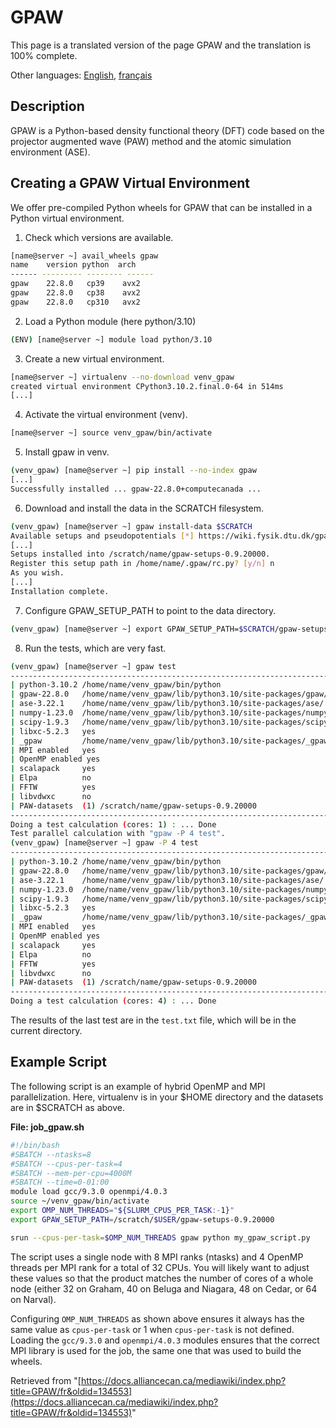 # GPAW

This page is a translated version of the page GPAW and the translation is 100% complete.

Other languages: [English](link-to-english-page), [français](current-page-link)


## Description

GPAW is a Python-based density functional theory (DFT) code based on the projector augmented wave (PAW) method and the atomic simulation environment (ASE).


## Creating a GPAW Virtual Environment

We offer pre-compiled Python wheels for GPAW that can be installed in a Python virtual environment.

1. Check which versions are available.

```bash
[name@server ~] avail_wheels gpaw
name    version python  arch
------ --------- -------- ------
gpaw    22.8.0   cp39    avx2
gpaw    22.8.0   cp38    avx2
gpaw    22.8.0   cp310   avx2
```

2. Load a Python module (here python/3.10)

```bash
(ENV) [name@server ~] module load python/3.10
```

3. Create a new virtual environment.

```bash
[name@server ~] virtualenv --no-download venv_gpaw
created virtual environment CPython3.10.2.final.0-64 in 514ms
[...]
```

4. Activate the virtual environment (venv).

```bash
[name@server ~] source venv_gpaw/bin/activate
```

5. Install gpaw in venv.

```bash
(venv_gpaw) [name@server ~] pip install --no-index gpaw
[...]
Successfully installed ... gpaw-22.8.0+computecanada ...
```

6. Download and install the data in the SCRATCH filesystem.

```bash
(venv_gpaw) [name@server ~] gpaw install-data $SCRATCH
Available setups and pseudopotentials [*] https://wiki.fysik.dtu.dk/gpaw-files/gpaw-setups-0.9.20000.tar.gz
[...]
Setups installed into /scratch/name/gpaw-setups-0.9.20000.
Register this setup path in /home/name/.gpaw/rc.py? [y/n] n
As you wish.
[...]
Installation complete.
```

7. Configure GPAW_SETUP_PATH to point to the data directory.

```bash
(venv_gpaw) [name@server ~] export GPAW_SETUP_PATH=$SCRATCH/gpaw-setups-0.9.20000
```

8. Run the tests, which are very fast.

```bash
(venv_gpaw) [name@server ~] gpaw test
------------------------------------------------------------------------------------------------------------
| python-3.10.2 /home/name/venv_gpaw/bin/python                                                          |
| gpaw-22.8.0   /home/name/venv_gpaw/lib/python3.10/site-packages/gpaw/                                   |
| ase-3.22.1    /home/name/venv_gpaw/lib/python3.10/site-packages/ase/                                    |
| numpy-1.23.0  /home/name/venv_gpaw/lib/python3.10/site-packages/numpy/                                  |
| scipy-1.9.3   /home/name/venv_gpaw/lib/python3.10/site-packages/scipy/                                   |
| libxc-5.2.3   yes                                                                                       |
| _gpaw         /home/name/venv_gpaw/lib/python3.10/site-packages/_gpaw.cpython-310-x86_64-linux-gnu.so     |
| MPI enabled   yes                                                                                       |
| OpenMP enabled yes                                                                                       |
| scalapack     yes                                                                                       |
| Elpa          no                                                                                        |
| FFTW          yes                                                                                       |
| libvdwxc      no                                                                                        |
| PAW-datasets  (1) /scratch/name/gpaw-setups-0.9.20000                                                 |
------------------------------------------------------------------------------------------------------------
Doing a test calculation (cores: 1) : ... Done
Test parallel calculation with "gpaw -P 4 test".
(venv_gpaw) [name@server ~] gpaw -P 4 test
------------------------------------------------------------------------------------------------------------
| python-3.10.2 /home/name/venv_gpaw/bin/python                                                          |
| gpaw-22.8.0   /home/name/venv_gpaw/lib/python3.10/site-packages/gpaw/                                   |
| ase-3.22.1    /home/name/venv_gpaw/lib/python3.10/site-packages/ase/                                    |
| numpy-1.23.0  /home/name/venv_gpaw/lib/python3.10/site-packages/numpy/                                  |
| scipy-1.9.3   /home/name/venv_gpaw/lib/python3.10/site-packages/scipy/                                   |
| libxc-5.2.3   yes                                                                                       |
| _gpaw         /home/name/venv_gpaw/lib/python3.10/site-packages/_gpaw.cpython-310-x86_64-linux-gnu.so     |
| MPI enabled   yes                                                                                       |
| OpenMP enabled yes                                                                                       |
| scalapack     yes                                                                                       |
| Elpa          no                                                                                        |
| FFTW          yes                                                                                       |
| libvdwxc      no                                                                                        |
| PAW-datasets  (1) /scratch/name/gpaw-setups-0.9.20000                                                 |
------------------------------------------------------------------------------------------------------------
Doing a test calculation (cores: 4) : ... Done
```

The results of the last test are in the `test.txt` file, which will be in the current directory.


## Example Script

The following script is an example of hybrid OpenMP and MPI parallelization. Here, virtualenv is in your $HOME directory and the datasets are in $SCRATCH as above.


**File: job_gpaw.sh**

```bash
#!/bin/bash
#SBATCH --ntasks=8
#SBATCH --cpus-per-task=4
#SBATCH --mem-per-cpu=4000M
#SBATCH --time=0-01:00
module load gcc/9.3.0 openmpi/4.0.3
source ~/venv_gpaw/bin/activate
export OMP_NUM_THREADS="${SLURM_CPUS_PER_TASK:-1}"
export GPAW_SETUP_PATH=/scratch/$USER/gpaw-setups-0.9.20000

srun --cpus-per-task=$OMP_NUM_THREADS gpaw python my_gpaw_script.py
```

The script uses a single node with 8 MPI ranks (ntasks) and 4 OpenMP threads per MPI rank for a total of 32 CPUs.  You will likely want to adjust these values so that the product matches the number of cores of a whole node (either 32 on Graham, 40 on Beluga and Niagara, 48 on Cedar, or 64 on Narval).

Configuring `OMP_NUM_THREADS` as shown above ensures it always has the same value as `cpus-per-task` or 1 when `cpus-per-task` is not defined. Loading the `gcc/9.3.0` and `openmpi/4.0.3` modules ensures that the correct MPI library is used for the job, the same one that was used to build the wheels.


Retrieved from "[https://docs.alliancecan.ca/mediawiki/index.php?title=GPAW/fr&oldid=134553](https://docs.alliancecan.ca/mediawiki/index.php?title=GPAW/fr&oldid=134553)"
